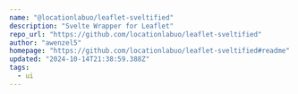 ```yaml
---
name: "@locationlabuo/leaflet-sveltified"
description: "Svelte Wrapper for Leaflet"
repo_url: "https://github.com/locationlabuo/leaflet-sveltified"
author: "awenzel5"
homepage: "https://github.com/locationlabuo/leaflet-sveltified#readme"
updated: "2024-10-14T21:38:59.388Z"
tags: 
  - ui
---
```

